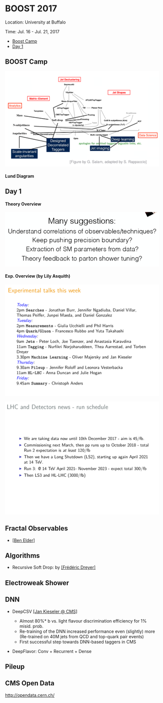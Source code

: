 # BOOST 2017

Location: University at Buffalo

Time: Jul. 16 - Jul. 21, 2017

* [Boost Camp](#boostcamp)
* [Day 1](#day1)

## BOOST Camp
![](images/boost2017_jet_map.png)

#### Lund Diagram

## Day 1

#### Theory Overview
![](images/boost2017_day1_theoryreview.png)

#### Exp. Overview (by Lily Asquith)

![](images/boost2017_day1_exptalks.png)

![](images/boost2017_day1_lhcruns.png)



## Fractal Observables

* [[Ben Elder]](https://indico.cern.ch/event/579660/contributions/2582110/attachments/1494146/2324046/elder-boost-presentation.pdf)

## Algorithms

* Recursive Soft Drop: by [[Frédéric Dreyer]](https://indico.cern.ch/event/579660/contributions/2582124/attachments/1494274/2324328/talk_boost17.pdf)

## Electroweak Shower

## DNN

* DeepCSV [[Jan Kieseler @ CMS]](https://indico.cern.ch/event/579660/contributions/2582146/attachments/1495720/2327116/JK_MLatCMS.pdf)
     *  Almost 80%* b vs. light flavour discrimination efficiency for 1% misid. prob. 
     * Re-training of the DNN increased performance even (slightly) more (Re-trained on 40M jets from QCD and top-quark pair events)
     * First successful step towards DNN-based taggers in CMS

* DeepFlavor: Conv + Recurrent + Dense

## Pileup

## CMS Open Data

http://opendata.cern.ch/
